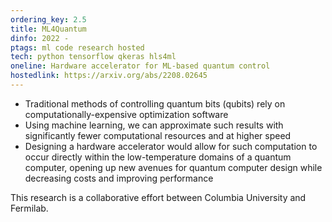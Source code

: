 ```yaml
---
ordering_key: 2.5
title: ML4Quantum
dinfo: 2022 -
ptags: ml code research hosted
tech: python tensorflow qkeras hls4ml
oneline: Hardware accelerator for ML-based quantum control
hostedlink: https://arxiv.org/abs/2208.02645
---
```

- Traditional methods of controlling quantum bits (qubits) rely on computationally-expensive optimization software
- Using machine learning, we can approximate such results with significantly fewer computational resources and at higher speed
- Designing a hardware accelerator would allow for such computation to occur directly within the low-temperature domains of a quantum computer, opening up new avenues for quantum computer design while decreasing costs and improving performance

This research is a collaborative effort between Columbia University and Fermilab.